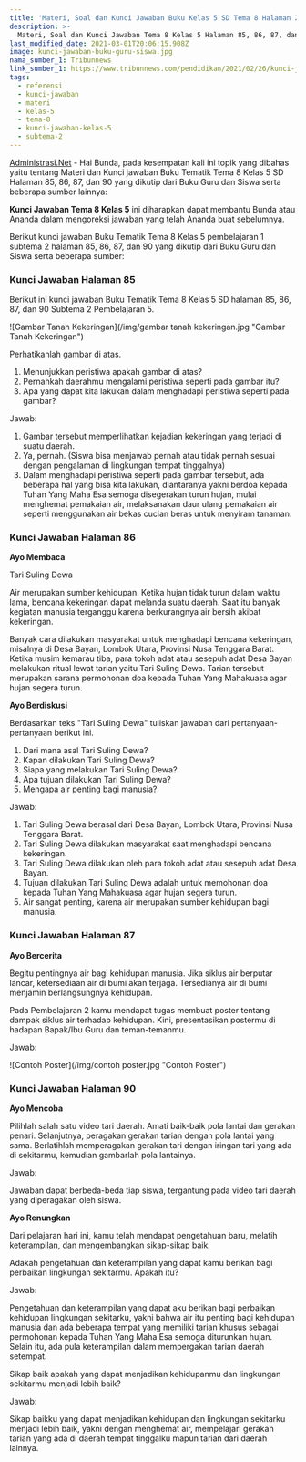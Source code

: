 ```yaml
---
title: 'Materi, Soal dan Kunci Jawaban Buku Kelas 5 SD Tema 8 Halaman 2 sd 16'
description: >-
  Materi, Soal dan Kunci Jawaban Tema 8 Kelas 5 Halaman 85, 86, 87, dan 90 Buku Tematik Kurikulum 2013 Subtema 2 Perubahan Lingkungan.
last_modified_date: 2021-03-01T20:06:15.908Z
image: kunci-jawaban-buku-guru-siswa.jpg
nama_sumber_1: Tribunnews
link_sumber_1: https://www.tribunnews.com/pendidikan/2021/02/26/kunci-jawaban-tema-8-kelas-5-sd-halaman-85-86-87-90-buku-tematik-subtema-2-pembelajaran-5?page=all.
tags:
  - referensi
  - kunci-jawaban
  - materi
  - kelas-5
  - tema-8
  - kunci-jawaban-kelas-5
  - subtema-2
---
```


[Administrasi.Net](https://administrasi.net "Administrasi.Net") - Hai Bunda, pada kesempatan kali ini topik yang dibahas yaitu tentang Materi dan Kunci jawaban Buku Tematik Tema 8 Kelas 5 SD Halaman 85, 86, 87, dan 90 yang dikutip dari Buku Guru dan Siswa serta beberapa sumber lainnya:

**Kunci Jawaban Tema 8 Kelas 5** ini diharapkan dapat membantu Bunda atau Ananda dalam mengoreksi jawaban yang telah Ananda buat sebelumnya. 

Berikut kunci jawaban Buku Tematik Tema 8 Kelas 5 pembelajaran 1 subtema 2 halaman 85, 86, 87, dan 90 yang dikutip dari Buku Guru dan Siswa serta beberapa sumber:

### Kunci Jawaban Halaman 85

Berikut ini kunci jawaban Buku Tematik Tema 8 Kelas 5 SD halaman 85, 86, 87, dan 90 Subtema 2 Pembelajaran 5.

![Gambar Tanah Kekeringan](/img/gambar tanah kekeringan.jpg "Gambar Tanah Kekeringan")

Perhatikanlah gambar di atas.

1. Menunjukkan peristiwa apakah gambar di atas?
2. Pernahkah daerahmu mengalami peristiwa seperti pada gambar itu?
3. Apa yang dapat kita lakukan dalam menghadapi peristiwa seperti pada gambar?

Jawab:

1. Gambar tersebut memperlihatkan kejadian kekeringan yang terjadi di suatu daerah.
2. Ya, pernah. (Siswa bisa menjawab pernah atau tidak pernah sesuai dengan pengalaman di lingkungan tempat tinggalnya)
3. Dalam menghadapi peristiwa seperti pada gambar tersebut, ada beberapa hal yang bisa kita lakukan, diantaranya yakni berdoa kepada Tuhan Yang Maha Esa semoga disegerakan turun hujan, mulai menghemat pemakaian air, melaksanakan daur ulang pemakaian air seperti menggunakan air bekas cucian beras untuk menyiram tanaman.

### Kunci Jawaban Halaman 86

**Ayo Membaca**

Tari Suling Dewa

Air merupakan sumber kehidupan. Ketika hujan tidak turun dalam waktu lama, bencana kekeringan dapat melanda suatu daerah. Saat itu banyak kegiatan manusia terganggu karena berkurangnya air bersih akibat kekeringan.

Banyak cara dilakukan masyarakat untuk menghadapi bencana kekeringan, misalnya di Desa Bayan, Lombok Utara, Provinsi Nusa Tenggara Barat. Ketika musim kemarau tiba, para tokoh adat atau sesepuh adat Desa Bayan melakukan ritual lewat tarian yaitu Tari Suling Dewa. Tarian tersebut merupakan sarana permohonan doa kepada Tuhan Yang Mahakuasa agar hujan segera turun.

**Ayo Berdiskusi**

Berdasarkan teks "Tari Suling Dewa" tuliskan jawaban dari pertanyaan-pertanyaan berikut ini.

1. Dari mana asal Tari Suling Dewa?
2. Kapan dilakukan Tari Suling Dewa?
3. Siapa yang melakukan Tari Suling Dewa?
4. Apa tujuan dilakukan Tari Suling Dewa?
5. Mengapa air penting bagi manusia?

Jawab:

1. Tari Suling Dewa berasal dari Desa Bayan, Lombok Utara, Provinsi Nusa Tenggara Barat.
2. Tari Suling Dewa dilakukan masyarakat saat menghadapi bencana kekeringan.
3. Tari Suling Dewa dilakukan oleh para tokoh adat atau sesepuh adat Desa Bayan.
4. Tujuan dilakukan Tari Suling Dewa adalah untuk memohonan doa kepada Tuhan Yang Mahakuasa agar hujan segera turun.
5. Air sangat penting, karena air merupakan sumber kehidupan bagi manusia.

### Kunci Jawaban Halaman 87

**Ayo Bercerita**

Begitu pentingnya air bagi kehidupan manusia. Jika siklus air berputar lancar, ketersediaan air di bumi akan terjaga. Tersedianya air di bumi menjamin berlangsungnya kehidupan.

Pada Pembelajaran 2 kamu mendapat tugas membuat poster tentang dampak siklus air terhadap kehidupan. Kini, presentasikan postermu di hadapan Bapak/Ibu Guru dan teman-temanmu.

Jawab:

![Contoh Poster](/img/contoh poster.jpg "Contoh Poster")

### Kunci Jawaban Halaman 90

**Ayo Mencoba**

Pilihlah salah satu video tari daerah. Amati baik-baik pola lantai dan gerakan penari. Selanjutnya, peragakan gerakan tarian dengan pola lantai yang sama. Berlatihlah memperagakan gerakan tari dengan iringan tari yang ada di sekitarmu, kemudian gambarlah pola lantainya.

Jawab:

Jawaban dapat berbeda-beda tiap siswa, tergantung pada video tari daerah yang diperagakan oleh siswa.

**Ayo Renungkan**

Dari pelajaran hari ini, kamu telah mendapat pengetahuan baru, melatih keterampilan, dan mengembangkan sikap-sikap baik.

Adakah pengetahuan dan keterampilan yang dapat kamu berikan bagi perbaikan lingkungan sekitarmu. Apakah itu?

Jawab:

Pengetahuan dan keterampilan yang dapat aku berikan bagi perbaikan kehidupan lingkungan sekitarku, yakni bahwa air itu penting bagi kehidupan manusia dan ada beberapa tempat yang memiliki tarian khusus sebagai permohonan kepada Tuhan Yang Maha Esa semoga diturunkan hujan. Selain itu, ada pula keterampilan dalam mempergakan tarian daerah setempat.

Sikap baik apakah yang dapat menjadikan kehidupanmu dan lingkungan sekitarmu menjadi lebih baik?

Jawab:

Sikap baikku yang dapat menjadikan kehidupan dan lingkungan sekitarku menjadi lebih baik, yakni dengan menghemat air, mempelajari gerakan tarian yang ada di daerah tempat tinggalku mapun tarian dari daerah lainnya.

